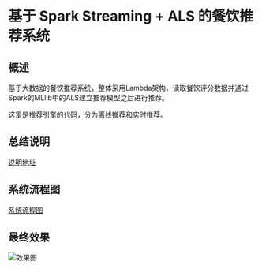 # 基于 Spark Streaming + ALS 的餐饮推荐系统

## 概述
  
基于大数据的餐饮推荐系统，整体采用Lambda架构，读取餐饮评分数据并通过Spark的MLlib中的ALS建立推荐模型之后进行推荐。

这里是推荐引擎的代码，分为离线推荐和实时推荐。

## 总结说明

[说明地址](https://share23.github.io/%E5%A4%A7%E6%95%B0%E6%8D%AE/%E5%9F%BA%E4%BA%8E%E5%A4%A7%E6%95%B0%E6%8D%AE%E7%9A%84%E9%A4%90%E9%A5%AE%E6%8E%A8%E8%8D%90%E7%B3%BB%E7%BB%9F%E6%80%BB%E7%BB%93/)

## 系统流程图

[系统流程图](https://upload-images.jianshu.io/upload_images/10228133-213e39daddf36272.png?imageMogr2/auto-orient/strip%7CimageView2/2/w/1240)

## 最终效果

![效果图](https://upload-images.jianshu.io/upload_images/10228133-0d91e67c4db89752.jpg?imageMogr2/auto-orient/strip%7CimageView2/2/w/1240)